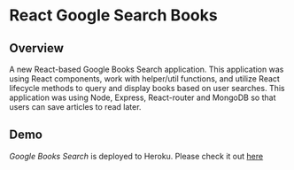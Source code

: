 # React Google Search Books

## Overview

A new React-based Google Books Search application. This application was using React components, work with helper/util functions, and utilize React lifecycle methods to query and display books based on user searches.  This application was using Node, Express, React-router and MongoDB so that users can save articles to read later.

## Demo

*Google Books Search* is deployed to Heroku. Please check it out [here](https://obscure-caverns-39514.herokuapp.com/)
